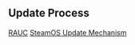 ## Update Process
[RAUC](https://rauc.io/)
[SteamOS Update Mechanism](https://github.com/randombk/steamos-teardown/blob/master/docs/system-updates.md)
